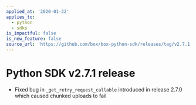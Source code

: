 ```yaml
---
applied_at: '2020-01-22'
applies_to:
  - python
  - sdks
is_impactful: false
is_new_feature: false
source_url: 'https://github.com/box/box-python-sdk/releases/tag/v2.7.1'
---
```


# Python SDK v2.7.1 release

- Fixed bug in `_get_retry_request_callable` introduced in release 2.7.0 which caused chunked uploads to fail